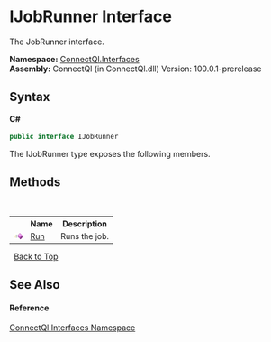 # IJobRunner Interface
 

The JobRunner interface.

**Namespace:**&nbsp;<a href="N_ConnectQl_Interfaces">ConnectQl.Interfaces</a><br />**Assembly:**&nbsp;ConnectQl (in ConnectQl.dll) Version: 100.0.1-prerelease

## Syntax

**C#**<br />
``` C#
public interface IJobRunner
```

The IJobRunner type exposes the following members.


## Methods
&nbsp;<table><tr><th></th><th>Name</th><th>Description</th></tr><tr><td>![Public method](media/pubmethod.gif "Public method")</td><td><a href="M_ConnectQl_Interfaces_IJobRunner_Run">Run</a></td><td>
Runs the job.</td></tr></table>&nbsp;
<a href="#ijobrunner-interface">Back to Top</a>

## See Also


#### Reference
<a href="N_ConnectQl_Interfaces">ConnectQl.Interfaces Namespace</a><br />